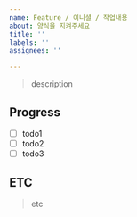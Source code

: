 ```yaml
---
name: Feature / 이니셜 / 작업내용
about: 양식을 지켜주세요
title: ''
labels: ''
assignees: ''

---
```


>description

## Progress
- [ ] todo1
- [ ] todo2
- [ ] todo3

## ETC
 > etc

